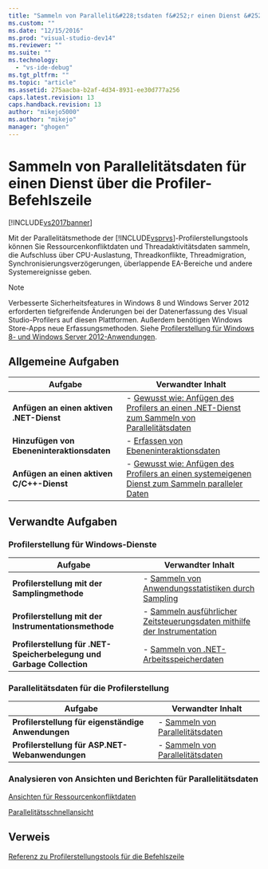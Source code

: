 ```yaml
---
title: "Sammeln von Parallelit&#228;tsdaten f&#252;r einen Dienst &#252;ber die Profiler-Befehlszeile | Microsoft Docs"
ms.custom: ""
ms.date: "12/15/2016"
ms.prod: "visual-studio-dev14"
ms.reviewer: ""
ms.suite: ""
ms.technology: 
  - "vs-ide-debug"
ms.tgt_pltfrm: ""
ms.topic: "article"
ms.assetid: 275aacba-b2af-4d34-8931-ee30d777a256
caps.latest.revision: 13
caps.handback.revision: 13
author: "mikejo5000"
ms.author: "mikejo"
manager: "ghogen"
---
```

# Sammeln von Parallelit&#228;tsdaten f&#252;r einen Dienst &#252;ber die Profiler-Befehlszeile
[!INCLUDE[vs2017banner](../code-quality/includes/vs2017banner.md)]

Mit der Parallelitätsmethode der [!INCLUDE[vsprvs](../code-quality/includes/vsprvs_md.md)]\-Profilerstellungstools können Sie Ressourcenkonfliktdaten und Threadaktivitätsdaten sammeln, die Aufschluss über CPU\-Auslastung, Threadkonflikte, Threadmigration, Synchronisierungsverzögerungen, überlappende EA\-Bereiche und andere Systemereignisse geben.  
  
> [!NOTE]
>  Verbesserte Sicherheitsfeatures in Windows 8 und Windows Server 2012 erforderten tiefgreifende Änderungen bei der Datenerfassung des Visual Studio\-Profilers auf diesen Plattformen.  Außerdem benötigen Windows Store\-Apps neue Erfassungsmethoden.  Siehe [Profilerstellung für Windows 8\- und Windows Server 2012\-Anwendungen](../profiling/performance-tools-on-windows-8-and-windows-server-2012-applications.md).  
  
## Allgemeine Aufgaben  
  
|Aufgabe|Verwandter Inhalt|  
|-------------|-----------------------|  
|**Anfügen an einen aktiven .NET\-Dienst**|-   [Gewusst wie: Anfügen des Profilers an einen .NET\-Dienst zum Sammeln von Parallelitätsdaten](../profiling/how-to-attach-the-profiler-to-a-dotnet-service-to-collect-concurrency-data-by-using-the-command-line.md)|  
|**Hinzufügen von Ebeneninteraktionsdaten**|-   [Erfassen von Ebeneninteraktionsdaten](../profiling/adding-tier-interaction-data-from-the-command-line.md)|  
|**Anfügen an einen aktiven C\/C\+\+\-Dienst**|-   [Gewusst wie: Anfügen des Profilers an einen systemeigenen Dienst zum Sammeln paralleler Daten](../profiling/how-to-attach-the-profiler-to-a-native-service-to-collect-concurrency-data-by-using-the-command-line.md)|  
  
## Verwandte Aufgaben  
  
### Profilerstellung für Windows\-Dienste  
  
|Aufgabe|Verwandter Inhalt|  
|-------------|-----------------------|  
|**Profilerstellung mit der Samplingmethode**|-   [Sammeln von Anwendungsstatistiken durch Sampling](../profiling/collecting-application-statistics-for-services-by-using-the-profiler-sampling-method.md)|  
|**Profilerstellung mit der Instrumentationsmethode**|-   [Sammeln ausführlicher Zeitsteuerungsdaten mithilfe der Instrumentation](../profiling/collecting-detailed-timing-data-for-services-by-using-the-instrumentation-method-from-the-profiler-command-line.md)|  
|**Profilerstellung für .NET\-Speicherbelegung und Garbage Collection**|-   [Sammeln von .NET\-Arbeitsspeicherdaten](../profiling/collecting-memory-data-from-dotnet-framework-services-by-using-the-profiler-command-line.md)|  
  
### Parallelitätsdaten für die Profilerstellung  
  
|Aufgabe|Verwandter Inhalt|  
|-------------|-----------------------|  
|**Profilerstellung für eigenständige Anwendungen**|-   [Sammeln von Parallelitätsdaten](../profiling/collecting-concurrency-data-for-stand-alone-applications-by-using-the-profiler-command-line.md)|  
|**Profilerstellung für ASP.NET\-Webanwendungen**|-   [Sammeln von Parallelitätsdaten](../profiling/collecting-concurrency-data-for-an-aspnet-web-application-using-the-profiler-command-line.md)|  
  
### Analysieren von Ansichten und Berichten für Parallelitätsdaten  
 [Ansichten für Ressourcenkonfliktdaten](../profiling/resource-contention-data-views.md)  
  
 [Parallelitätsschnellansicht](../profiling/concurrency-visualizer.md)  
  
## Verweis  
 [Referenz zu Profilerstellungstools für die Befehlszeile](../profiling/command-line-profiling-tools-reference.md)